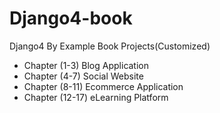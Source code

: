 # Django4-book
Django4 By Example Book Projects(Customized)
</br>
-  Chapter (1-3) Blog Application
-  Chapter (4-7) Social Website
-  Chapter (8-11) Ecommerce Application
-  Chapter (12-17) eLearning Platform